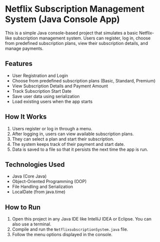 # Netflix Subscription Management System (Java Console App)

This is a simple Java console-based project that simulates a basic Netflix-like subscription management system. Users can register, log in, choose from predefined subscription plans, view their subscription details, and manage payments.

## Features

- User Registration and Login  
- Choose from predefined subscription plans (Basic, Standard, Premium)  
- View Subscription Details and Payment Amount  
- Track Subscription Start Date  
- Save user data using serialization  
- Load existing users when the app starts  

## How It Works

1. Users register or log in through a menu.
2. After logging in, users can view available subscription plans.
3. They can select a plan and start their subscription.
4. The system keeps track of their payment and start date.
5. Data is saved to a file so that it persists the next time the app is run.

## Technologies Used

- Java (Core Java)
- Object-Oriented Programming (OOP)
- File Handling and Serialization
- LocalDate (from java.time)

## How to Run

1. Open this project in any Java IDE like IntelliJ IDEA or Eclipse. You can also use a terminal.
2. Compile and run the `NetflixsubscriptionSystem.java` file.
3. Follow the menu options displayed in the console.


